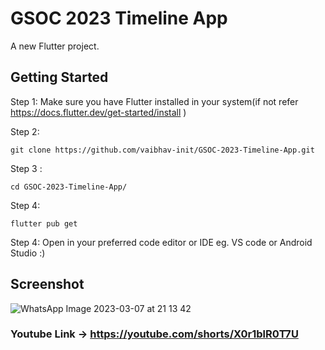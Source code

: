 # GSOC 2023 Timeline App

A new Flutter project.

## Getting Started

Step 1: Make sure you have Flutter installed in your system(if not refer https://docs.flutter.dev/get-started/install )

Step 2: 
```
git clone https://github.com/vaibhav-init/GSOC-2023-Timeline-App.git
```
Step 3 : 

```
cd GSOC-2023-Timeline-App/
```
Step 4: 
```
flutter pub get
```

Step 4: Open in your preferred code editor or IDE eg. VS code or Android Studio :)

## Screenshot
![WhatsApp Image 2023-03-07 at 21 13 42](https://user-images.githubusercontent.com/96773454/223474662-c1f6c272-0e17-4a32-86bd-07d6e7f949bf.jpg)
### Youtube Link -> https://youtube.com/shorts/X0r1blR0T7U


